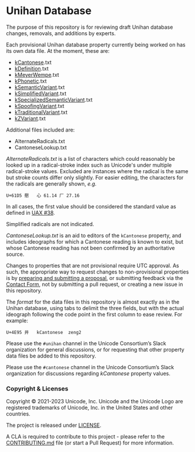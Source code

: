 # Unihan Database

The purpose of this repository is for reviewing draft Unihan database changes, removals, and additions by experts.

Each provisional Unihan database property currently being worked on has its own data file. At the moment, these are:

- [kCantonese](https://unicode.org/reports/tr38/#kCantonese).txt
- [kDefinition](https://unicode.org/reports/tr38/#kDefinition).txt
- [kMeyerWempe](https://unicode.org/reports/tr38/#kMeyerWempe).txt
- [kPhonetic](https://unicode.org/reports/tr38/#kPhonetic).txt
- [kSemanticVariant](https://unicode.org/reports/tr38/#kSemanticVariant).txt
- [kSimplifiedVariant](https://unicode.org/reports/tr38/#kSimplifiedVariant).txt
- [kSpecializedSemanticVariant](https://unicode.org/reports/tr38/#kSpecializedSemanticVariant).txt
- [kSpoofingVariant](https://unicode.org/reports/tr38/#kSpoofingVariant).txt
- [kTraditionalVariant](https://unicode.org/reports/tr38/#kTraditionalVariant).txt
- [kZVariant](https://unicode.org/reports/tr38/#kZVariant).txt

Additional files included are:

- AlternateRadicals.txt
- CantoneseLookup.txt

*AlternateRadicals.txt* is a list of characters which could reasonably be looked up in a radical-stroke index such as Unicode's under multiple radical-stroke values. Excluded are instances where the radical is the same but stroke counts differ only slightly. For easier editing, the characters for the radicals are generally shown, *e.g.*

`U+61D5 懕	⼼ 61.14	⼚ 27.16`

In all cases, the first value should be considered the standard value as defined in [UAX #38](https://www.unicode.org/reports/tr38/#kRSUnicode).

Simplified radicals are not indicated.

*CantoneseLookup.txt* is an aid to editors of the `kCantonese` property, and includes ideographs for which a Cantonese reading is known to exist, but whose Cantonese reading has not been confirmed by an authoritative source.

Changes to properties that are not provisional require UTC approval. As such, the appropriate way to request changes to non-provisional properties is by [preparing and submitting a proposal](https://www.unicode.org/pending/docsubmit.html), or submitting feedback via the [Contact Form](https://corp.unicode.org/reporting.html), not by submitting a pull request, or creating a new issue in this repository.

The *format* for the data files in this repository is almost exactly as in the Unihan database, using tabs to delimit the three fields, but with the actual ideograph following the code point in the first column to ease review. For example:

`U+4E95 井	kCantonese	zeng2`

Please use the `#unihan` channel in the Unicode Consortium’s Slack organization for general discussions, or for requesting that other property data files be added to this repository.

Please use the `#cantonese` channel in the Unicode Consortium’s Slack organization for discussions regarding *kCantonese* property values.

### Copyright & Licenses

Copyright © 2021-2023 Unicode, Inc. Unicode and the Unicode Logo are registered trademarks of Unicode, Inc. in the United States and other countries.

The project is released under [LICENSE](./LICENSE).

A CLA is required to contribute to this project - please refer to the [CONTRIBUTING.md](https://github.com/unicode-org/.github/blob/main/.github/CONTRIBUTING.md) file (or start a Pull Request) for more information.
